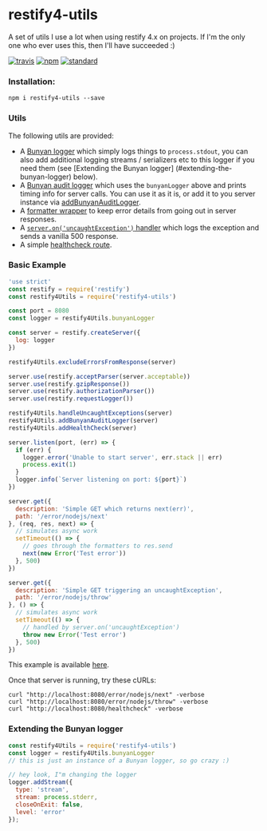 # restify4-utils

A set of utils I use a lot when using restify 4.x on projects.
If I'm the only one who ever uses this, then I'll have succeeded :)

[![travis][travis-image]][travis-url]
[![npm][npm-image]][npm-url]
[![standard][standard-image]][standard-url]

[travis-image]: https://travis-ci.org/maxnachlinger/restify4-utils.svg?branch=master
[travis-url]: https://travis-ci.org/maxnachlinger/restify4-utils
[npm-image]: https://img.shields.io/npm/v/restify4-utils.svg?style=flat
[npm-url]: https://npmjs.org/package/restify4-utils
[standard-image]: https://img.shields.io/badge/code%20style-standard-brightgreen.svg
[standard-url]: http://standardjs.com/

### Installation:
```
npm i restify4-utils --save
```

### Utils
The following utils are provided:

- A [Bunyan logger](https://github.com/maxnachlinger/restify4-utils/blob/master/lib/bunyanLogger.js) which simply logs things to ``process.stdout``, you can also add additional logging streams / serializers etc to this logger if you need them (see [Extending the Bunyan logger] (#extending-the-bunyan-logger) below).
- A [Bunyan audit logger](https://github.com/maxnachlinger/restify4-utils/blob/master/lib/bunyanAuditLogger.js) which uses the ``bunyanLogger`` above and prints timing info for server calls.  You can use it as it is, or add it to you server instance via [addBunyanAuditLogger](https://github.com/maxnachlinger/restify4-utils/blob/master/lib/addBunyanAuditLogger.js).
- A [formatter wrapper](https://github.com/maxnachlinger/restify4-utils/blob/master/lib/excludeErrorsFromResponse.js) to keep error details from going out in server responses.
- A [``server.on('uncaughtException')`` handler](https://github.com/maxnachlinger/restify4-utils/blob/master/lib/handleUncaughtExceptions.js) which logs the exception and sends a vanilla 500 response.
- A simple [healthcheck route](https://github.com/maxnachlinger/restify4-utils/blob/master/lib/addHealthCheck.js).

### Basic Example
```javascript
'use strict'
const restify = require('restify')
const restify4Utils = require('restify4-utils')

const port = 8080
const logger = restify4Utils.bunyanLogger

const server = restify.createServer({
  log: logger
})

restify4Utils.excludeErrorsFromResponse(server)

server.use(restify.acceptParser(server.acceptable))
server.use(restify.gzipResponse())
server.use(restify.authorizationParser())
server.use(restify.requestLogger())

restify4Utils.handleUncaughtExceptions(server)
restify4Utils.addBunyanAuditLogger(server)
restify4Utils.addHealthCheck(server)

server.listen(port, (err) => {
  if (err) {
    logger.error('Unable to start server', err.stack || err)
    process.exit(1)
  }
  logger.info(`Server listening on port: ${port}`)
})

server.get({
  description: 'Simple GET which returns next(err)',
  path: '/error/nodejs/next'
}, (req, res, next) => {
  // simulates async work
  setTimeout(() => {
    // goes through the formatters to res.send
    next(new Error('Test error'))
  }, 500)
})

server.get({
  description: 'Simple GET triggering an uncaughtException',
  path: '/error/nodejs/throw'
}, () => {
  // simulates async work
  setTimeout(() => {
    // handled by server.on('uncaughtException')
    throw new Error('Test error')
  }, 500)
})
```
This example is available [here](https://github.com/maxnachlinger/restify4-utils/blob/master/example/index.js).

Once that server is running, try these cURLs:

```shell
curl "http://localhost:8080/error/nodejs/next" -verbose
curl "http://localhost:8080/error/nodejs/throw" -verbose
curl "http://localhost:8080/healthcheck" -verbose
```

### Extending the Bunyan logger
```javascript
const restify4Utils = require('restify4-utils')
const logger = restify4Utils.bunyanLogger
// this is just an instance of a Bunyan logger, so go crazy :)

// hey look, I"m changing the logger
logger.addStream({
  type: 'stream',
  stream: process.stderr,
  closeOnExit: false,
  level: 'error'
});
```
